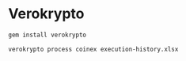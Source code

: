 # Verokrypto


```bash
gem install verokrypto
```

```bash
verokrypto process coinex execution-history.xlsx
```
